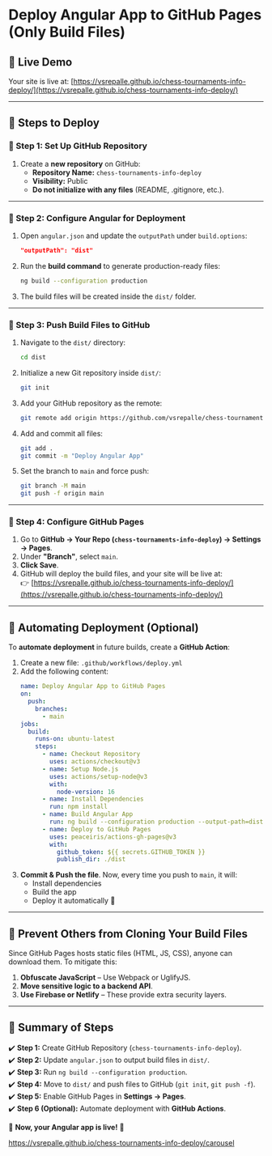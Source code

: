 # Deploy Angular App to GitHub Pages (Only Build Files)

## 🚀 Live Demo
Your site is live at: [https://vsrepalle.github.io/chess-tournaments-info-deploy/](https://vsrepalle.github.io/chess-tournaments-info-deploy/)

---

## 📌 Steps to Deploy

### **🔹 Step 1: Set Up GitHub Repository**
1. Create a **new repository** on GitHub:  
   - **Repository Name:** `chess-tournaments-info-deploy`  
   - **Visibility:** Public  
   - **Do not initialize with any files** (README, .gitignore, etc.).

---

### **🔹 Step 2: Configure Angular for Deployment**
1. Open `angular.json` and update the `outputPath` under `build.options`:
   ```json
   "outputPath": "dist"
   ```
2. Run the **build command** to generate production-ready files:
   ```sh
   ng build --configuration production
   ```
3. The build files will be created inside the `dist/` folder.

---

### **🔹 Step 3: Push Build Files to GitHub**
1. Navigate to the `dist/` directory:
   ```sh
   cd dist
   ```
2. Initialize a new Git repository inside `dist/`:
   ```sh
   git init
   ```
3. Add your GitHub repository as the remote:
   ```sh
   git remote add origin https://github.com/vsrepalle/chess-tournaments-info-deploy.git
   ```
4. Add and commit all files:
   ```sh
   git add .
   git commit -m "Deploy Angular App"
   ```
5. Set the branch to `main` and force push:
   ```sh
   git branch -M main
   git push -f origin main
   ```

---

### **🔹 Step 4: Configure GitHub Pages**
1. Go to **GitHub → Your Repo (`chess-tournaments-info-deploy`) → Settings → Pages**.
2. Under **"Branch"**, select `main`.
3. **Click Save**.
4. GitHub will deploy the build files, and your site will be live at:  
   👉 [https://vsrepalle.github.io/chess-tournaments-info-deploy/](https://vsrepalle.github.io/chess-tournaments-info-deploy/)

---

## 🤖 Automating Deployment (Optional)
To **automate deployment** in future builds, create a **GitHub Action**:

1. Create a new file: `.github/workflows/deploy.yml`
2. Add the following content:
   ```yaml
   name: Deploy Angular App to GitHub Pages
   on:
     push:
       branches:
         - main
   jobs:
     build:
       runs-on: ubuntu-latest
       steps:
         - name: Checkout Repository
           uses: actions/checkout@v3
         - name: Setup Node.js
           uses: actions/setup-node@v3
           with:
             node-version: 16
         - name: Install Dependencies
           run: npm install
         - name: Build Angular App
           run: ng build --configuration production --output-path=dist
         - name: Deploy to GitHub Pages
           uses: peaceiris/actions-gh-pages@v3
           with:
             github_token: ${{ secrets.GITHUB_TOKEN }}
             publish_dir: ./dist
   ```
3. **Commit & Push the file**. Now, every time you push to `main`, it will:
   - Install dependencies
   - Build the app
   - Deploy it automatically 🎉  

---

## 🛑 Prevent Others from Cloning Your Build Files
Since GitHub Pages hosts static files (HTML, JS, CSS), anyone can download them. To mitigate this:
1. **Obfuscate JavaScript** – Use Webpack or UglifyJS.
2. **Move sensitive logic to a backend API**.
3. **Use Firebase or Netlify** – These provide extra security layers.

---

## 🎯 Summary of Steps
✔️ **Step 1:** Create GitHub Repository (`chess-tournaments-info-deploy`).  
✔️ **Step 2:** Update `angular.json` to output build files in `dist/`.  
✔️ **Step 3:** Run `ng build --configuration production`.  
✔️ **Step 4:** Move to `dist/` and push files to GitHub (`git init`, `git push -f`).  
✔️ **Step 5:** Enable GitHub Pages in **Settings → Pages**.  
✔️ **Step 6 (Optional):** Automate deployment with **GitHub Actions**.  

🚀 **Now, your Angular app is live!** 🎉

https://vsrepalle.github.io/chess-tournaments-info-deploy/carousel